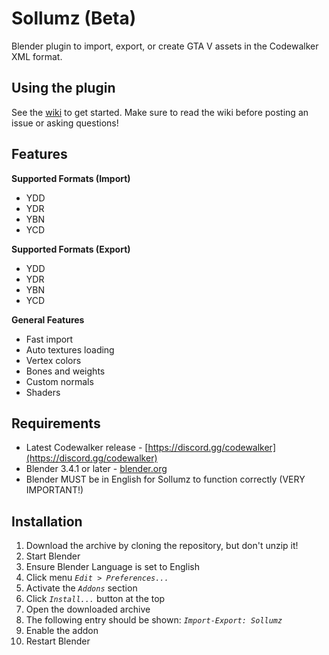 # Sollumz (Beta)
Blender plugin to import, export, or create GTA V assets in the Codewalker XML format.

## Using the plugin
See the [wiki](https://github.com/Skylumz/Sollumz/wiki) to get started. Make sure to read the wiki before posting an issue or asking questions!

## Features ##

**Supported Formats (Import)**
  * YDD
  * YDR
  * YBN
  * YCD
  
**Supported Formats (Export)**
  * YDD
  * YDR
  * YBN
  * YCD
  
**General Features**
  * Fast import
  * Auto textures loading
  * Vertex colors
  * Bones and weights
  * Custom normals
  * Shaders

## Requirements ##
  * Latest Codewalker release - [https://discord.gg/codewalker](https://discord.gg/codewalker)
  * Blender 3.4.1 or later - [blender.org](http://www.blender.org/download/)
  * Blender MUST be in English for Sollumz to function correctly (VERY IMPORTANT!)
  
## Installation ##
  1. Download the archive by cloning the repository, but don't unzip it!
  2. Start Blender
  3. Ensure Blender Language is set to English
  4. Click menu _`Edit > Preferences...`_
  5. Activate the _`Addons`_ section
  6. Click _`Install...`_ button at the top
  7. Open the downloaded archive
  8. The following entry should be shown: _`Import-Export: Sollumz`_
  9. Enable the addon
  10. Restart Blender
